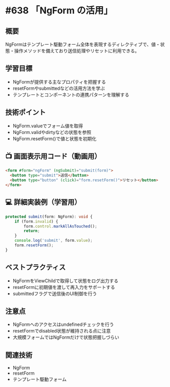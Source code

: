 # #638 「NgForm の活用」

## 概要
NgFormはテンプレート駆動フォーム全体を表現するディレクティブで、値・状態・操作メソッドを備えており送信処理やリセットに利用できる。

## 学習目標
- NgFormが提供する主なプロパティを把握する
- resetFormやsubmittedなどの活用方法を学ぶ
- テンプレートとコンポーネントの連携パターンを理解する

## 技術ポイント
- NgForm.valueでフォーム値を取得
- NgForm.validやdirtyなどの状態を参照
- NgForm.resetForm()で値と状態を初期化

## 📺 画面表示用コード（動画用）
```html
<form #form="ngForm" (ngSubmit)="submit(form)">
  <button type="submit">送信</button>
  <button type="button" (click)="form.resetForm()">リセット</button>
</form>
```

## 💻 詳細実装例（学習用）
```typescript
protected submit(form: NgForm): void {
    if (form.invalid) {
        form.control.markAllAsTouched();
        return;
    }
    console.log('submit', form.value);
    form.resetForm();
}
```

## ベストプラクティス
- NgFormをViewChildで取得して状態をログ出力する
- resetFormに初期値を渡して再入力をサポートする
- submittedフラグで送信後のUI制御を行う

## 注意点
- NgFormへのアクセスはundefinedチェックを行う
- resetFormでdisabled状態が維持される点に注意
- 大規模フォームではNgFormだけで状態把握しづらい

## 関連技術
- NgForm
- resetForm
- テンプレート駆動フォーム
